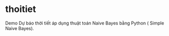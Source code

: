 # thoitiet 
Demo Dự báo thời tiết áp dụng thuật toán Naive Bayes bằng Python ( Simple Naive Bayes).
